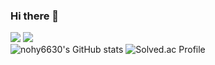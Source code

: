 ### Hi there 👋  
<a href="https://velog.io/@chuu1019"><img src="https://img.shields.io/badge/Velog-3DDC84?style=flat-square&logo=Velog&logoColor=white"/></a>
<a href="https://climbing-gecko-79f.notion.site/1e46c615e1dc4a02a0d2fb39610570ce"><img src="https://img.shields.io/badge/Notion-000000?style=flat-square&logo=Notion&logoColor=white"/></a><br/>
![nohy6630's GitHub stats](https://github-readme-stats.vercel.app/api?username=nohy6630)
![Solved.ac Profile](http://mazassumnida.wtf/api/generate_badge?boj=youngjin_noh)
